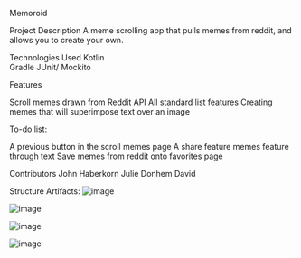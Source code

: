 Memoroid

Project Description
A meme scrolling app that pulls memes from reddit, and allows you to create your own.

Technologies Used
Kotlin  
Gradle 
JUnit/ Mockito

Features

Scroll memes drawn from Reddit API
All standard list features
Creating memes that will superimpose text over an image

To-do list:

A previous button in the scroll memes page
A share feature memes feature through text
Save memes from reddit onto favorites page

Contributors
John Haberkorn
Julie
Donhem
David

Structure Artifacts:
![image](https://user-images.githubusercontent.com/8829018/171968936-ada6f43c-153e-4836-b516-758b2aeccfc1.png)


![image](https://user-images.githubusercontent.com/8829018/171968606-d0837808-468d-4f85-a218-181b1c064abc.png)

![image](https://user-images.githubusercontent.com/8829018/171968586-cf8ac107-247f-4a24-8528-1896e1647a6d.png)

![image](https://user-images.githubusercontent.com/8829018/171968462-b93a9111-be86-423f-b982-1d3c95b88d84.png)
